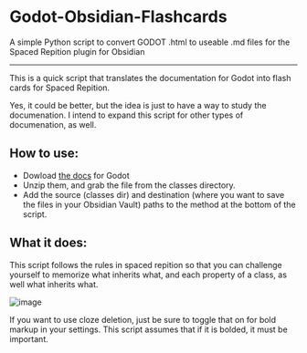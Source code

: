 # Godot-Obsidian-Flashcards
A simple Python script to convert GODOT .html to useable .md files for the Spaced Repition plugin for Obsidian

---

This is a quick script that translates the documentation for Godot into flash cards for Spaced Repition.

Yes, it could be better, but the idea is just to have a way to study the documenation. I intend to expand this script for other types of documenation, as well.

## How to use:

- Dowload [the docs](https://nightly.link/godotengine/godot-docs/workflows/build_offline_docs/master/godot-docs-html-master.zip) for Godot
- Unzip them, and grab the file from the classes directory.
- Add the source (classes dir) and destination (where you want to save the files in your Obsidian Vault) paths to the method at the bottom of the script.

## What it does:

This script follows the rules in spaced repition so that you can challenge yourself to memorize what inherits what, and each property of a class, as well what inherits what.

![image](https://github.com/BradGaddis/Godot-Obsidian-Flashcards/assets/66101412/0c1e2134-bea1-4896-bfd1-bffb376ebdc8)

If you want to use cloze deletion, just be sure to toggle that on for bold markup in your settings. This script assumes that if it is bolded, it must be important.

